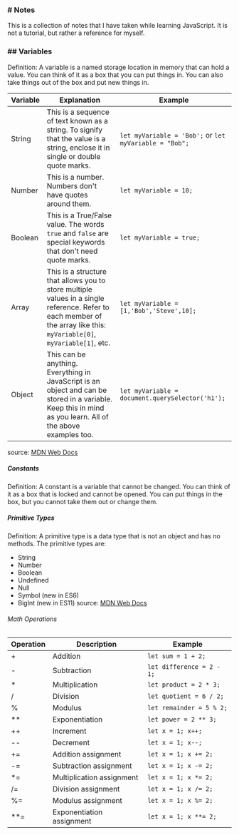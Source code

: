 ### # Notes
This is a collection of notes that I have taken while learning JavaScript. It is not a tutorial, but rather a reference for myself.

### ## Variables

Definition: A variable is a named storage location in memory that can hold a value. You can think of it as a box that you can put things in. You can also take things out of the box and put new things in.

| Variable | Explanation | Example |
|---|---|---|
| String | This is a sequence of text known as a string. To signify that the value is a string, enclose it in single or double quote marks. | `let myVariable = 'Bob';` or `let myVariable = "Bob";` |
| Number | This is a number. Numbers don't have quotes around them. | `let myVariable = 10;` |
| Boolean | This is a True/False value. The words `true` and `false` are special keywords that don't need quote marks. | `let myVariable = true;` |
| Array | This is a structure that allows you to store multiple values in a single reference. Refer to each member of the array like this: `myVariable[0]`, `myVariable[1]`, etc. | `let myVariable = [1,'Bob','Steve',10];` |
| Object | This can be anything. Everything in JavaScript is an object and can be stored in a variable. Keep this in mind as you learn. All of the above examples too. | `let myVariable = document.querySelector('h1');` |

source: [MDN Web Docs](https://developer.mozilla.org/en-US/docs/Learn_web_development/Getting_started/Your_first_website/Adding_interactivity)


##### Constants 
Definition: A constant is a variable that cannot be changed. You can think of it as a box that is locked and cannot be opened. You can put things in the box, but you cannot take them out or change them.

##### Primitive Types

Definition: A primitive type is a data type that is not an object and has no methods. The primitive types are:
- String
- Number
- Boolean
- Undefined
- Null
- Symbol (new in ES6)
- BigInt (new in ES11)
source: [MDN Web Docs](https://developer.mozilla.org/en-US/docs/Web/JavaScript/Data_structures#primitive_values)


###### Math Operations
| Operation | Description | Example |
|---|---|---|
| + | Addition | `let sum = 1 + 2;` |
| - | Subtraction | `let difference = 2 - 1;` |
| * | Multiplication | `let product = 2 * 3;` |
| / | Division | `let quotient = 6 / 2;` |
| % | Modulus | `let remainder = 5 % 2;` |
| ** | Exponentiation | `let power = 2 ** 3;` |
| ++ | Increment | `let x = 1; x++;` |
| -- | Decrement | `let x = 1; x--;` |
| += | Addition assignment | `let x = 1; x += 2;` |
| -= | Subtraction assignment | `let x = 1; x -= 2;` |
| *= | Multiplication assignment | `let x = 1; x *= 2;` |
| /= | Division assignment | `let x = 1; x /= 2;` |
| %= | Modulus assignment | `let x = 1; x %= 2;` |
| **= | Exponentiation assignment | `let x = 1; x **= 2;` |
